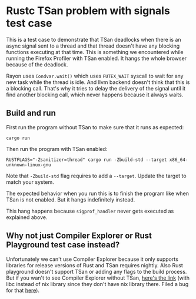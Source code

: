 # Rustc TSan problem with signals test case

This is a test case to demonstrate that TSan deadlocks when there is an async signal sent to a thread and that thread doesn't have any blocking functions executing at that time. This is something we encountered while running the Firefox Profiler with TSan enabled. It hangs the whole browser because of the deadlock.

Rayon uses `Condvar.wait()` which uses `FUTEX_WAIT` syscall to wait for any new task while the thread is idle. And llvm backend doesn't think that this is a blocking call. That's why it tries to delay the delivery of the signal until it find another blocking call, which never happens because it always waits.

## Build and run

First run the program without TSan to make sure that it runs as expected:

```
cargo run
```

Then run the program with TSan enabled:

```
RUSTFLAGS="-Zsanitizer=thread" cargo run -Zbuild-std --target x86_64-unknown-linux-gnu
```

Note that `-Zbuild-std` flag requires to add a `--target`. Update the target to match your system.

The expected behavior when you run this is to finish the program like when TSan is not enabled. But it hangs indefinitely instead.

This hang happens because `sigprof_handler` never gets executed as explained above.

## Why not just Compiler Explorer or Rust Playground test case instead?

Unfortunately we can't use Compiler Explorer because it only supports libraries for release versions of Rust and TSan requires nightly. Also Rust playground doesn't support TSan or adding any flags to the build process. But if you wan't to see Compiler Explorer without TSan, [here's the link](https://godbolt.org/z/TM6E1bMhW) (with libc instead of nix library since they don't have nix library there. Filed a bug for that [here](https://github.com/compiler-explorer/compiler-explorer/issues/6212)).

